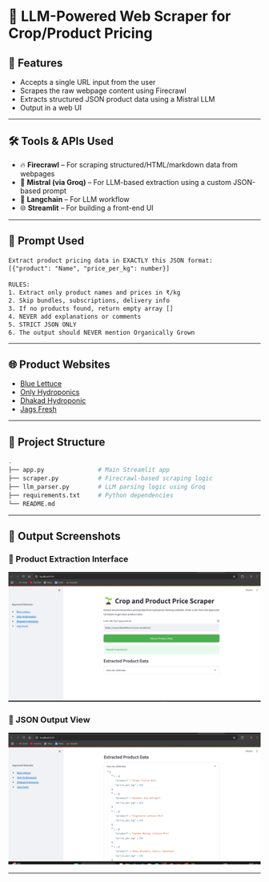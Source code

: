 # 🌿 LLM-Powered Web Scraper for Crop/Product Pricing

## 🚀 Features
- Accepts a single URL input from the user
- Scrapes the raw webpage content using Firecrawl
- Extracts structured JSON product data using a Mistral LLM
- Output in a web UI

---

## 🛠 Tools & APIs Used
- 🔥 **Firecrawl** – For scraping structured/HTML/markdown data from webpages
- 🤖 **Mistral (via Groq)** – For LLM-based extraction using a custom JSON-based prompt
- 🧠 **Langchain** – For LLM workflow
- 🌐 **Streamlit** – For building a front-end UI

---

## 📄 Prompt Used
```text
Extract product pricing data in EXACTLY this JSON format:
[{"product": "Name", "price_per_kg": number}]

RULES:
1. Extract only product names and prices in ₹/kg
2. Skip bundles, subscriptions, delivery info
3. If no products found, return empty array []
4. NEVER add explanations or comments
5. STRICT JSON ONLY
6. The output should NEVER mention Organically Grown
```

---

## 🌐 Product Websites
- [Blue Lettuce](https://www.bluelettuce.in/our-products/)
- [Only Hydroponics](https://onlyhydroponics.in/collections/herbs)
- [Dhakad Hydroponic](https://www.dhakadhydroponic.com/shop/Seeds?cid=3702493)
- [Jags Fresh](https://www.jagsfresh.com/subcategory/vegetables/hydroponics)

---

## 💾 Project Structure
```bash
.
├── app.py               # Main Streamlit app
├── scraper.py           # Firecrawl-based scraping logic
├── llm_parser.py        # LLM parsing logic using Groq
├── requirements.txt     # Python dependencies
└── README.md            
```

---

## 📸 Output Screenshots

### 🥬 Product Extraction Interface
![Product Extraction UI](https://github.com/Suzain1/LLM-Powered-Web-Scraper-for-Crop-and-Product-Pricing/blob/main/Output/output_img_1.png)

### 🧾 JSON Output View
![JSON Output](https://github.com/Suzain1/LLM-Powered-Web-Scraper-for-Crop-and-Product-Pricing/blob/main/Output/output_img_2.png)

---

